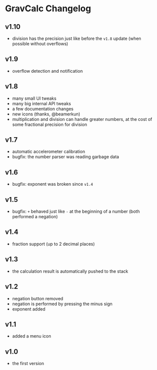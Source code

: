 # GravCalc Changelog

## v1.10
- division has the precision just like before the `v1.8` update (when
  possible without overflows)

## v1.9
- overflow detection and notification

## v1.8
- many small UI tweaks
- many big internal API tweaks
- a few documentation changes
- new icons (thanks, @beamerkun)
- multiplication and division can handle greater numbers, at the cost
  of some fractional precision for division

## v1.7
- automatic accelerometer calibration
- bugfix: the number parser was reading garbage data

## v1.6
- bugfix: exponent was broken since `v1.4`

## v1.5
- bugfix: `+` behaved just like `-` at the beginning of a number (both
  performed a negation)

## v1.4
- fraction support (up to 2 decimal places)

## v1.3
- the calculation result is automatically pushed to the stack

## v1.2
- negation button removed
- negation is performed by pressing the minus sign
- exponent added

## v1.1
- added a menu icon

## v1.0
- the first version
